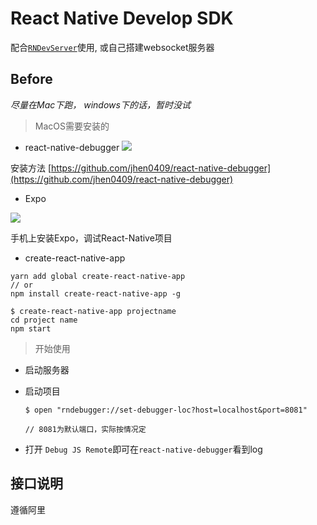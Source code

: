 # React Native Develop SDK

配合[`RNDevServer`](https://github.com/SecretCastle/RNDevServer)使用, 或自己搭建websocket服务器

## Before

*尽量在Mac下跑， windows下的话，暂时没试*


> MacOS需要安装的

* react-native-debugger
![](http://oxzz0e76z.bkt.clouddn.com/100609.png)

安装方法 [https://github.com/jhen0409/react-native-debugger](https://github.com/jhen0409/react-native-debugger)

* Expo

![](http://oxzz0e76z.bkt.clouddn.com/100729.png)

手机上安装Expo，调试React-Native项目

* create-react-native-app

```
yarn add global create-react-native-app
// or 
npm install create-react-native-app -g

$ create-react-native-app projectname
cd project name
npm start
```


> 开始使用

* 启动服务器
* 启动项目

    ```
    $ open "rndebugger://set-debugger-loc?host=localhost&port=8081"
    
    // 8081为默认端口，实际按情况定
    ```
* 打开 `Debug JS Remote`即可在`react-native-debugger`看到log



## 接口说明

遵循阿里